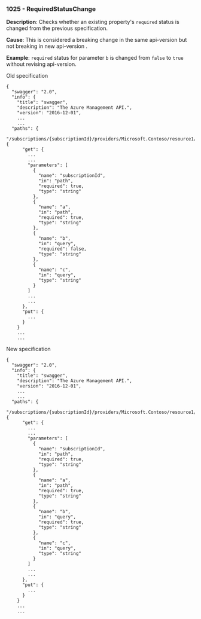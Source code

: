 ### 1025 - RequiredStatusChange

**Description**: Checks whether an existing property's `required` status is changed from the previous specification. 

**Cause**: This is considered a breaking change in the same api-version but not breaking in new api-version . 

**Example**: `required` status for parameter `b` is changed from `false` to `true` without revising api-version.

Old specification
```json5
{
  "swagger": "2.0",
  "info": {
    "title": "swagger",
    "description": "The Azure Management API.",
    "version": "2016-12-01",
    ...
    ...
  "paths": {
    "/subscriptions/{subscriptionId}/providers/Microsoft.Contoso/resource1/{a}": {
      "get": {
        ...
        ...
        "parameters": [
          {
            "name": "subscriptionId",
            "in": "path",
            "required": true,
            "type": "string"
          },
          {
            "name": "a",
            "in": "path",
            "required": true,
            "type": "string"
          },
          {
            "name": "b",
            "in": "query",
            "required": false,
            "type": "string"
          },
          {
            "name": "c",
            "in": "query",
            "type": "string"
          }
        ]
        ...
        ...
      },
      "put": {
        ...
      }
    }
    ...
    ...  
```

New specification
```json5
{
  "swagger": "2.0",
  "info": {
    "title": "swagger",
    "description": "The Azure Management API.",
    "version": "2016-12-01",
    ...
    ...
  "paths": {
    "/subscriptions/{subscriptionId}/providers/Microsoft.Contoso/resource1/{a}": {
      "get": {
        ...
        ...
        "parameters": [
          {
            "name": "subscriptionId",
            "in": "path",
            "required": true,
            "type": "string"
          },
          {
            "name": "a",
            "in": "path",
            "required": true,
            "type": "string"
          },
          {
            "name": "b",
            "in": "query",
            "required": true,
            "type": "string"
          },
          {
            "name": "c",
            "in": "query",
            "type": "string"
          }
        ]
        ...
        ...
      },
      "put": {
        ...
      }
    }
    ...
    ...     
```
